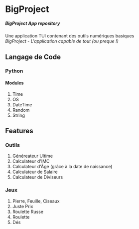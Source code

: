 # BigProject
##### BigProject App repository
Une application TUI contenant des outils numériques basiques   
*BigProject - L'application capable de tout (ou preque !)*

## Langage de Code
### Python
#### Modules
1. Time
2. OS
3. DateTime
4. Random
5. String 

## Features
### Outils
1. Généreateur Ultime
2. Calculateur d'IMC
3. Calculateur d'Âge (grâce à la date de naissance)
4. Calculateur de Salaire
5. Calculateur de Diviseurs

### Jeux
1. Pierre, Feuille, Ciseaux
2. Juste Prix
3. Roulette Russe
4. Roulette
5. Dés
